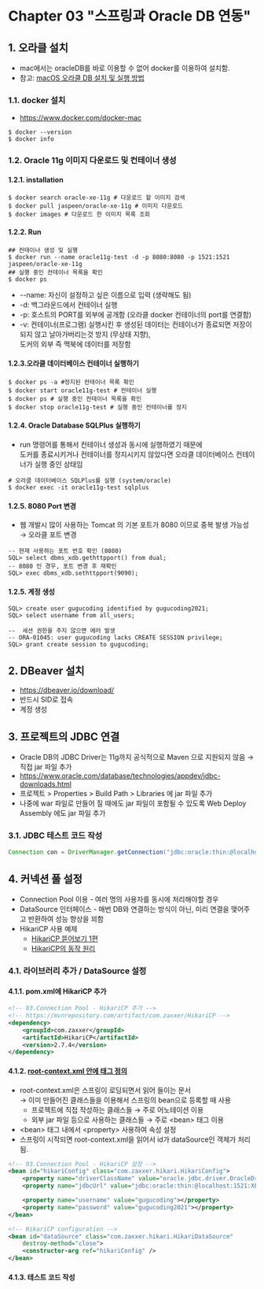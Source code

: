 # Chapter 03 "스프링과 Oracle DB 연동"

## 1. 오라클 설치
* mac에서는 oracleDB를 바로 이용할 수 없어 docker를 이용하여 설치함.
* 참고: [macOS 오라클 DB 설치 및 실행 방법](https://whitepaek.tistory.com/40)

### 1.1. docker 설치
* https://www.docker.com/docker-mac
```shell script
$ docker --version
$ docker info
```
### 1.2. Oracle 11g  이미지 다운로드 및 컨테이너 생성
#### 1.2.1. installation
```shell script
$ docker search oracle-xe-11g # 다운로드 할 이미지 검색
$ docker pull jaspeen/oracle-xe-11g # 이미지 다운로드
$ docker images # 다운로드 한 이미지 목록 조회
```

#### 1.2.2. Run
```shell script
## 컨테이너 생성 및 실행
$ docker run --name oracle11g-test -d -p 8080:8080 -p 1521:1521 jaspeen/oracle-xe-11g
## 실행 중인 컨테이너 목록을 확인
$ docker ps
```
* --name: 자신이 설정하고 싶은 이름으로 입력 (생략해도 됨)
* -d: 백그라운드에서 컨테이너 실행
* -p: 호스트의 PORT를 외부에 공개함 (오라클 docker 컨테이너의 port를 연결함)
* -v: 컨테이너(프로그램) 실행시킨 후 생성된 데이터는 컨테이너가 종료되면 저장이 되지 않고 날아가버리는것 방지 (무상태 지향),<br> 
도커의 외부 즉 맥북에 데이터를 저장함

#### 1.2.3.오라클 데이터베이스 컨테이너 실행하기
```shell script
$ docker ps -a #정지된 컨테이너 목록 확인
$ docker start oracle11g-test # 컨테이너 실행
$ docker ps # 실행 중인 컨테이너 목록을 확인
$ docker stop oracle11g-test # 실행 중인 컨테이너를 정지
```

#### 1.2.4. Oracle Database SQLPlus 실행하기
* run 명령어를 통해서 컨테이너 생성과 동시에 실행하였기 때문에<br>
도커를 종료시키거나 컨테이너를 정지시키지 않았다면 오라클 데이터베이스 컨테이너가 실행 중인 상태임
```shell script
# 오라클 데이터베이스 SQLPlus를 실행 (system/oracle)
$ docker exec -it oracle11g-test sqlplus
```

#### 1.2.5. 8080 Port 변경
* 웹 개발시 많이 사용하는 Tomcat 의 기본 포트가 8080 이므로 중복 발생 가능성 → 오라클 포트 변경
```
-- 현재 사용하는 포트 번호 확인 (8080) 
SQL> select dbms_xdb.gethttpport() from dual;
-- 8080 인 경우, 포트 변경 후 재확인
SQL> exec dbms_xdb.sethttpport(9090);
```

#### 1.2.5. 계정 생성
```
SQL> create user gugucoding identified by gugucoding2021;
SQL> select username from all_users;

--  세션 권한을 주지 않으면 에러 발생
-- ORA-01045: user gugucoding lacks CREATE SESSION privilege;
SQL> grant create session to gugucoding;
```

## 2. DBeaver 설치
* https://dbeaver.io/download/
* 반드시 SID로 접속
* 계정 생성

## 3. 프로젝트의 JDBC 연결
* Oracle DB의 JDBC Driver는 11g까지 공식적으로 Maven 으로 지원되지 않음 → 직접 jar 파일 추가
* https://www.oracle.com/database/technologies/appdev/jdbc-downloads.html 
* 프로젝트 > Properties > Build Path > Libraries 에 jar 파일 추가
* 나중에 war 파일로 만들어 질 때에도 jar 파일이 포함될 수 있도록 Web Deploy Assembly 에도 jar 파일 추가

### 3.1. JDBC 테스트 코드 작성
```java
Connection con = DriverManager.getConnection("jdbc:oracle:thin:@localhost:1521:XE", "gugucoding", "gugucoding2021")
```

## 4. 커넥션 풀 설정
* Connection Pool 이용 - 여러 명의 사용자를 동시에 처리해야할 경우
* DataSource 인터페이스 - 매번 DB와 연결하는 방식이 아닌, 미리 연결을 맺어주고 반환하여 성능 향상을 꾀함
* HikariCP 사용 예제
    * [HikariCP 뜯어보기 1편](https://brunch.co.kr/@jehovah/24)
    * [HikariCP의 동작 원리](https://woowabros.github.io/experience/2020/02/06/hikaricp-avoid-dead-lock.html)

### 4.1. 라이브러리 추가 / DataSource 설정
#### 4.1.1. pom.xml에 HikariCP 추가
```xml
<!-- 03.Connection Pool - HikariCP 추가 -->
<!-- https://mvnrepository.com/artifact/com.zaxxer/HikariCP -->
<dependency>
    <groupId>com.zaxxer</groupId>
    <artifactId>HikariCP</artifactId>
    <version>2.7.4</version>
</dependency>
```
#### 4.1.2. [root-context.xml 안에 <bean> 태그 정의](https://github.com/brettwooldridge/HikariCP#gear-configuration-knobs-baby)
* root-context.xml은 스프링이 로딩되면서 읽어 들이는 문서<br>
→ 이미 만들어진 클래스들을 이용해서 스프링의 bean으로 등록할 때 사용
    * 프로젝트에 직접 작성하는 클래스들 → 주로 어노테이션 이용
    * 외부 jar 파일 등으로 사용하는 클래스들 → 주로 &lt;bean> 태그 이용 
* &lt;bean> 태그 내에서 &lt;property> 사용하여 속성 설정
* 스프링이 시작되면 root-context.xml을 읽어서 id가 dataSource인 객체가 처리됨.
```xml
<!-- 03.Connection Pool - HikariCP 설정 -->
<bean id="hikariConfig" class="com.zaxxer.hikari.HikariConfig">
    <property name="driverClassName" value="oracle.jdbc.driver.OracleDriver"></property>
    <property name="jdbcUrl" value="jdbc:oracle:thin:@localhost:1521:XE"></property>

    <property name="username" value="gugucoding"></property>
    <property name="password" value="gugucoding2021"></property>
</bean>

<!-- HikariCP configuration -->
<bean id="dataSource" class="com.zaxxer.hikari.HikariDataSource"
    destroy-method="close">
    <constructor-arg ref="hikariConfig" />
</bean>
```

#### 4.1.3. 테스트 코드 작성

